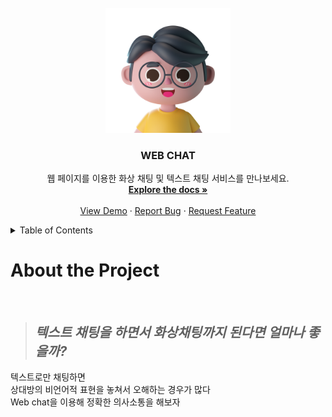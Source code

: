 <!-- PROJECT LOGO -->
<br />
<div align="center">
  <a href="https://github.com/othneildrew/Best-README-Template">
    <img src="https://github.com/Eunjin3395/OSS-Project-5/blob/main/public/images/01.png" alt="Logo" width="200">
  </a>

  <h3 align="center">WEB CHAT</h3>

  <p align="center">
    웹 페이지를 이용한 화상 채팅 및 텍스트 채팅 서비스를 만나보세요.
    <br />
    <a href="https://github.com/Eunjin3395/OSS-Project-5"><strong>Explore the docs »</strong></a>
    <br />
    <br />
    <a href="https://tranquil-river-87865.herokuapp.com/">View Demo</a>
    ·
    <a href="https://github.com/Eunjin3395/OSS-Project-5">Report Bug</a>
    ·
    <a href="https://github.com/Eunjin3395/OSS-Project-5">Request Feature</a>
  </p>
</div>

<!-- TABLE OF CONTENTS -->

<details>
  <summary>Table of Contents</summary>
  
  <ol>
    <li><a href="#about-the-project">About The Project</a></li>
    <li><a href="#getting-started">Getting Started</a></li>
    <li><a href="#usage">Usage</a></li>
    <li><a href="#roadmap">Roadmap</a></li>
    <li><a href="#contributing">Contributing</a></li>
    <li><a href="#data-source">Data source</a></li>
    <li><a href="#license">License</a></li>
    <li><a href="#contact">Contact</a></li>
  </ol>
  
</details>


# About the Project

<br>

> ## ***텍스트 채팅을 하면서 화상채팅까지 된다면 얼마나 좋을까?***

 텍스트로만 채팅하면<br>
 상대방의 비언어적 표현을 놓쳐서 오해하는 경우가 많다<br>
 Web chat을 이용해 정확한 의사소통을 해보자<br>

 
